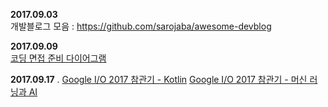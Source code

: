 **2017.09.03**  
개발블로그 모음 : https://github.com/sarojaba/awesome-devblog

**2017.09.09**  
[코딩 면접 준비 다이어그램](http://www.insightbook.co.kr/12211)

**2017.09.17** . 
[Google I/O 2017 참관기 - Kotlin](http://d2.naver.com/helloworld/7543578)
[Google I/O 2017 참관기 - 머신 러닝과 AI](http://d2.naver.com/helloworld/6908639)

